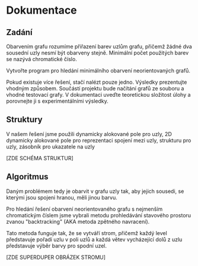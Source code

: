 # Dokumentace

## Zadání

Obarvením grafu rozumíme přiřazení barev uzlům grafu, přičemž žádné dva sousední uzly nesmí být obarveny stejně. Minimální počet použitých barev se nazývá chromatické číslo.

Vytvořte program pro hledání minimálního obarvení neorientovaných grafů.

Pokud existuje více řešení, stačí nalézt pouze jedno. Výsledky prezentujte vhodným způsobem. Součástí projektu bude načítání grafů ze souboru a vhodné testovací grafy. V dokumentaci uveďte teoretickou složitost úlohy a porovnejte ji s experimentálními výsledky. 

## Struktury

V našem řešení jsme použili dynamicky alokované pole pro uzly, 2D dynamicky alokované pole pro reprezentaci spojení mezi uzly, strukturu pro uzly, zásobník pro ukazatele na uzly

[ZDE SCHÉMA STRUKTUR]

## Algoritmus

Daným problémem tedy je obarvit v grafu uzly tak, aby jejich sousedi, se kterými jsou spojeni hranou, měli jinou barvu.

Pro hledání řešení obarvení neorientovaného grafu s nejmenším chromatickým číslem jsme vybrali metodu prohledávání stavového prostoru zvanou "backtracking" (AKA metoda zpětného navracení).

Tato metoda funguje tak, že se vytváří strom, přičemž každý level představuje pořadí uzlu v poli uzlů a každá větev vycházející dolů z uzlu představuje výběr barvy pro spodní uzel.

[ZDE SUPERDUPER OBRÁZEK STROMU]





